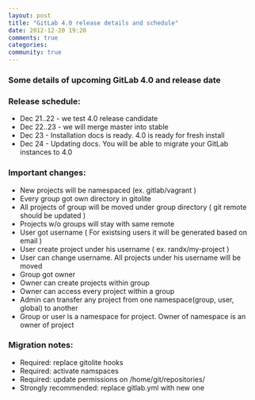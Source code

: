 ```yaml
---
layout: post
title: "GitLab 4.0 release details and schedule"
date: 2012-12-20 19:20
comments: true
categories:
community: true
---
```


### Some details of upcoming GitLab 4.0 and release date

### Release schedule:

* Dec 21..22 - we test 4.0 release candidate
* Dec 22..23 - we will merge master into stable
* Dec 23 - Installation docs is ready. 4.0 is ready for fresh install
* Dec 24 - Updating docs. You will be able to migrate your GitLab instances to 4.0


<!-- more -->

### Important changes:

* New projects will be namespaced (ex. gitlab/vagrant )
* Every group got own directory in gitolite
* All projects of group will be moved under group directory ( git remote should be updated )
* Projects w/o groups will stay with same remote
* User got username ( For existsing users it will be generated based on email )
* User create project under his username ( ex. randx/my-project )
* User can change username. All projects under his username will be moved 
* Group got owner
* Owner can create projects within group
* Owner can access every project within a group
* Admin can transfer any project from one namespace(group, user, global) to another
* Group or user is a namespace for project. Owner of namespace is an owner of project

### Migration notes:

* Required: replace gitolite hooks
* Required: activate namspaces
* Required: update permissions on /home/git/repositories/
* Strongly recommended: replace gitlab.yml with new one

